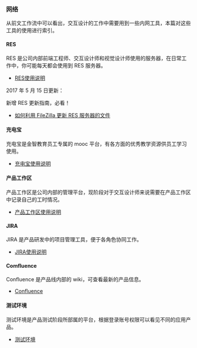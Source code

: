 ### 网络
从前文工作流中可以看出，交互设计的工作中需要用到一些内网工具，本篇对这些工具的使用进行索引。

#### RES
RES 是公司内部前端工程师、交互设计师和视觉设计师使用的服务器，在日常工作中，你可能每天都会使用到 RES 服务器。

- [RES使用说明](http://ued.wisedu.com/wordpress/2017/04/17/res/)

2017 年 5 月 15 日更新：

新增 RES 更新指南，必看！

- [如何利用 FileZilla 更新 RES 服务器的文件](http://ued.wisedu.com/wordpress/2017/05/15/res-ftp/)

#### 充电宝
充电宝是金智教育员工专属的 mooc 平台，有各方面的优秀教学资源供员工学习使用。
- [充电宝使用说明](http://ued.wisedu.com/wordpress/2017/04/17/moocs/)

#### 产品工作区
产品工作区是公司内部的管理平台，现阶段对于交互设计师来说需要在产品工作区中记录自己的工时情况。
- [产品工作区使用说明](http://ued.wisedu.com/wordpress/2017/04/17/pw/)

#### JIRA
JIRA 是产品研发中的项目管理工具，便于各角色协同工作。

- [JIRA使用说明](http://ued.wisedu.com/wordpress/2017/04/17/jira/)

#### Comfluence
Confluence 是产品线内部的 wiki，可查看最新的产品信息。

- [Confluence](http://ued.wisedu.com/wordpress/2017/04/17/confluence/)

#### 测试环境
测试环境是产品测试阶段所部属的平台，根据登录账号权限可以看见不同的应用产品。

- [测试环境](http://ued.wisedu.com/wordpress/2017/04/17/amp/)
